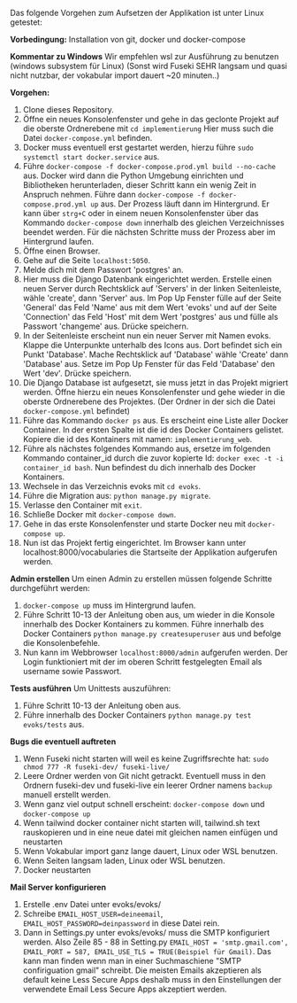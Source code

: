 Das folgende Vorgehen zum Aufsetzen der Applikation ist unter Linux getestet:

**Vorbedingung:**
Installation von git, docker und docker-compose

**Kommentar zu Windows**
Wir empfehlen wsl zur Ausführung zu benutzen (windows subsystem für Linux) (Sonst wird Fuseki SEHR langsam und quasi nicht nutzbar, der vokabular import dauert ~20 minuten..)

**Vorgehen:**
1. Clone dieses Repository.
2. Öffne ein neues Konsolenfenster und gehe in das geclonte Projekt auf die oberste Ordnerebene mit `cd implementierung`
Hier muss such die Datei `docker-compose.yml` befinden.
3. Docker muss eventuell erst gestartet werden, hierzu führe `sudo systemctl start docker.service` aus.
4. Führe `docker-compose -f docker-compose.prod.yml build --no-cache` aus. Docker wird dann die Python Umgebung einrichten und Bibliotheken herunterladen, dieser Schritt kann ein wenig Zeit in Anspruch nehmen. Führe dann `docker-compose -f docker-compose.prod.yml up` aus. Der Prozess läuft dann im Hintergrund. Er kann über `strg+C` oder in einem neuen Konsolenfenster über das Kommando `docker-compose down` innerhalb des gleichen Verzeichnisses beendet werden. Für die nächsten Schritte muss der Prozess aber im Hintergrund laufen.
5. Öffne einen Browser.
6. Gehe auf die Seite `localhost:5050`.
7. Melde dich mit dem Passwort 'postgres' an.
8. Hier muss die Django Datenbank eingerichtet werden. Erstelle einen neuen Server durch Rechtsklick auf 'Servers'
in der linken Seitenleiste, wähle 'create', dann 'Server' aus. Im Pop Up Fenster fülle auf der Seite 'General' das Feld 'Name' aus mit dem Wert 'evoks' und auf der Seite 'Connection' das Feld 'Host' mit dem Wert 'postgres' aus und fülle als Passwort 'changeme' aus. Drücke speichern.
9. In der Seitenleiste erscheint nun ein neuer Server mit Namen evoks. Klappe die Unterpunkte unterhalb des Icons aus. Dort befindet sich ein Punkt 'Database'. Mache Rechtsklick auf 'Database' wähle 'Create' dann 'Database' aus. Setze im Pop Up Fenster für das Feld 'Database' den Wert 'dev'. Drücke speichern.
10. Die Django Database ist aufgesetzt, sie muss jetzt in das Projekt migriert werden. Öffne hierzu ein neues Konsolenfenster und gehe wieder in die oberste Ordnerebene des Projektes. (Der Ordner in der sich die Datei `docker-compose.yml` befindet)
11. Führe das Kommando `docker ps` aus. Es erscheint eine Liste aller Docker Container. In der ersten Spalte ist die id des Docker Containers gelistet. Kopiere die id des Kontainers mit namen: `implementierung_web`.
12. Führe als nächstes folgendes Kommando aus, ersetze im folgenden Kommando container_id durch die zuvor kopierte Id: `docker exec -t -i container_id bash`. Nun befindest du dich innerhalb des Docker Kontainers.
13. Wechsele in das Verzeichnis evoks mit `cd evoks`.
14. Führe die Migration aus: `python manage.py migrate`.
15. Verlasse den Container mit `exit`.
16. Schließe Docker mit `docker-compose down`.
17. Gehe in das erste Konsolenfenster und starte Docker neu mit `docker-compose up`.
18. Nun ist das Projekt fertig eingerichtet. Im Browser kann unter localhost:8000/vocabularies die Startseite der Applikation aufgerufen werden.

**Admin erstellen**
Um einen Admin zu erstellen müssen folgende Schritte durchgeführt werden:
1. `docker-compose up` muss im Hintergrund laufen.
2. Führe Schritt 10-13 der Anleitung oben aus, um wieder in die Konsole innerhalb des Docker Kontainers zu kommen. Führe innerhalb des Docker Containers `python manage.py createsuperuser` aus und befolge die Konsolenbefehle. 
3. Nun kann im Webbrowser `localhost:8000/admin` aufgerufen werden. Der Login funktioniert mit der im oberen Schritt festgelegten Email als username sowie Passwort.

**Tests ausführen**
Um Unittests auszuführen:
1. Führe Schritt 10-13 der Anleitung oben aus.
2. Führe innerhalb des Docker Containers `python manage.py test evoks/tests` aus.

**Bugs die eventuell auftreten**
1. Wenn Fuseki nicht starten will weil es keine Zugriffsrechte hat: `sudo chmod 777 -R fuseki-dev/ fuseki-live/`
2. Leere Ordner werden von Git nicht getrackt. Eventuell muss in den Ordnern fuseki-dev und fuseki-live ein leerer Ordner namens `backup` manuell erstellt werden.
3. Wenn ganz viel output schnell erscheint: `docker-compose down` und `docker-compose up`
4. Wenn tailwind docker container nicht starten will, tailwind.sh text rauskopieren und in eine neue datei mit gleichen namen einfügen und neustarten
5. Wenn Vokabular import ganz lange dauert, Linux oder WSL benutzen. 
6. Wenn Seiten langsam laden, Linux oder WSL benutzen.
7. Docker neustarten

**Mail Server konfigurieren**
1. Erstelle .env Datei unter evoks/evoks/ 
2. Schreibe `EMAIL_HOST_USER=deineemail`, `EMAIL_HOST_PASSWORD=deinpassword` in diese Datei rein. 
3. Dann in Settings.py unter evoks/evoks/ muss die SMTP konfiguriert werden. Also Zeile 85 - 88 in Setting.py `EMAIL_HOST = 'smtp.gmail.com', EMAIL_PORT = 587, EMAIL_USE_TLS = TRUE(Beispiel für Gmail)`. Das kann man finden wenn man in einer Suchmaschiene "SMTP confiriguation gmail" schreibt. Die meisten Emails akzeptieren als default keine Less Secure Apps deshalb muss in den Einstellungen der verwendete Email Less Secure Apps akzeptiert werden.
